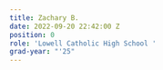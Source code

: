 ```yaml
---
title: Zachary B.
date: 2022-09-20 22:42:00 Z
position: 0
role: 'Lowell Catholic High School '
grad-year: "'25"
---
```


